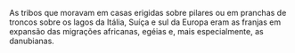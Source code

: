 ﻿As tribos que moravam em casas erigidas sobre pilares ou em pranchas de troncos sobre os lagos da Itália, Suíça e sul da Europa eram as franjas em expansão das migrações africanas, egéias e, mais especialmente, as danubianas.
